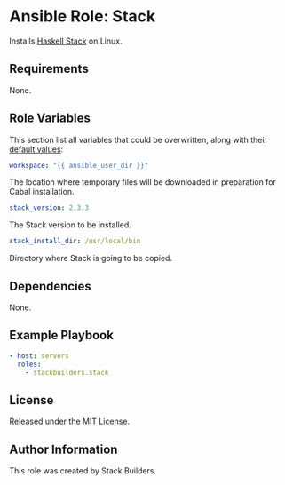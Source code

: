 # Ansible Role: Stack

Installs [Haskell Stack](https://docs.haskellstack.org/en/stable/README/) on
Linux.

## Requirements

None.

## Role Variables

This section list all variables that could be overwritten, along with their
[default values](defaults/main.yml):

```yml
workspace: "{{ ansible_user_dir }}"
```

The location where temporary files will be downloaded in preparation for Cabal
installation.

```yaml
stack_version: 2.3.3
```

The Stack version to be installed.

```yaml
stack_install_dir: /usr/local/bin
```

Directory where Stack is going to be copied.

## Dependencies

None.

## Example Playbook

```yaml
- host: servers
  roles:
    - stackbuilders.stack
```

## License

Released under the [MIT License](LICENSE).

## Author Information

This role was created by Stack Builders.
